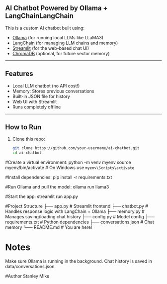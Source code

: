 ## AI Chatbot Powered by Ollama + LangChainLangChain

This is a custom AI chatbot built using:
- [Ollama](https://ollama.com/) (for running local LLMs like LLaMA3)
- [LangChain](https://www.langchain.com/) (for managing LLM chains and memory)
- [Streamlit](https://streamlit.io/) (for the web-based chat UI)
- [ChromaDB](https://www.trychroma.com/) (optional, for future vector memory)

---

##  Features

-  Local LLM chatbot (no API cost!)
-  Memory: Stores previous conversations
-  Built-in JSON file for history
-  Web UI with Streamlit
-  Runs completely offline

---

##  How to Run

1. Clone this repo:
   ```bash
   git clone https://github.com/your-username/ai-chatbot.git
   cd ai-chatbot

#Create a virtual environment:
python -m venv myenv
source myenv/bin/activate  # On Windows use `myenv\Scripts\activate`

#Install dependencies:
pip install -r requirements.txt

#Run Ollama and pull the model:
ollama run llama3

#Start the app:
streamlit run app.py

#Project Structure
├── app.py              # Streamlit frontend
├── chatbot.py          # Handles response logic with LangChain + Ollama
├── memory.py           # Manages saving/loading chat history
├── config.py           # Model config
├── requirements.txt    # Python dependencies
├── conversations.json  # Chat memory
└── README.md           # You are here!

# Notes
Make sure Ollama is running in the background.
Chat history is saved in data/conversations.json.

#Author
Stanley Mike
